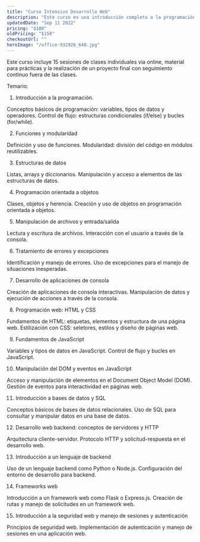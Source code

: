 ```yaml
---
title: "Curso Intensivo Desarrollo Web"
description: "Este curso es una introducción completa a la programación y el desarrollo web. Comenzaremos desde los conceptos básicos de programación hasta llegar a la construcción de aplicaciones web interactivas. A lo largo del curso, aprenderás los fundamentos de la lógica de programación, manipulación de datos, desarrollo frontend y backend, y crearás tu propio proyecto web."
updatedDate: "Sep 11 2022"
pricing: "$100"
oldPricing: "$150"
checkoutUrl: ""
heroImage: "/office-932926_640.jpg"
---
```


Este curso incluye 15 sesiones de clases individuales via online, material para prácticas y la realización de un proyecto final con seguimiento continuo fuera de las clases.

Temario:

1. Introducción a la programación.

Conceptos básicos de programación: variables, tipos de datos y operadores.
Control de flujo: estructuras condicionales (if/else) y bucles (for/while).

2. Funciones y modularidad

Definición y uso de funciones.
Modularidad: división del código en módulos reutilizables.

3. Estructuras de datos

Listas, arrays y diccionarios.
Manipulación y acceso a elementos de las estructuras de datos.

4. Programación orientada a objetos

Clases, objetos y herencia.
Creación y uso de objetos en programación orientada a objetos.

5. Manipulación de archivos y entrada/salida

Lectura y escritura de archivos.
Interacción con el usuario a través de la consola.

6. Tratamiento de errores y excepciones

Identificación y manejo de errores.
Uso de excepciones para el manejo de situaciones inesperadas.

7. Desarrollo de aplicaciones de consola

Creación de aplicaciones de consola interactivas.
Manipulación de datos y ejecución de acciones a través de la consola.


8. Programación web: HTML y CSS

Fundamentos de HTML: etiquetas, elementos y estructura de una página web.
Estilización con CSS: seletores, estilos y diseño de páginas web.

9. Fundamentos de JavaScript

Variables y tipos de datos en JavaScript.
Control de flujo y bucles en JavaScript.

10. Manipulación del DOM y eventos en JavaScript

Acceso y manipulación de elementos en el Document Object Model (DOM).
Gestión de eventos para interactividad en páginas web.

11. Introducción a bases de datos y SQL

Conceptos básicos de bases de datos relacionales.
Uso de SQL para consultar y manipular datos en una base de datos.

12. Desarrollo web backend: conceptos de servidores y HTTP

Arquitectura cliente-servidor.
Protocolo HTTP y solicitud-respuesta en el desarrollo web.

13. Introducción a un lenguaje de backend

Uso de un lenguaje backend como Python o Node.js.
Configuración del entorno de desarrollo para backend.

14. Frameworks web

Introducción a un framework web como Flask o Express.js.
Creación de rutas y manejo de solicitudes en un framework web.

15. Introducción a la seguridad web y manejo de sesiones y autenticación

Principios de seguridad web.
Implementación de autenticación y manejo de sesiones en una aplicación web.